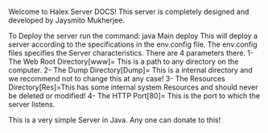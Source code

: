 Welcome to Halex Server DOCS!
This server is completely designed and developed by Jaysmito Mukherjee.

To Deploy the server run the command: 
java Main deploy
This will deploy a server according to the specifications in the env.config file.
The env.config files specifies the Server characteristics.
There are 4 parameters there.
1- The Web Root Directory[www]= This is a path to any directory on the computer.
2- The Dump Directory[Dump]= This is a internal directory and we recommend not to change this at any case!
3- The Resources Directory[Res]=This has some internal system Resources and should never be deleted or modified!
4- The HTTP Port[80]= This is the port to which the server listens.

This is a very simple Server in Java. Any one can donate to this!
